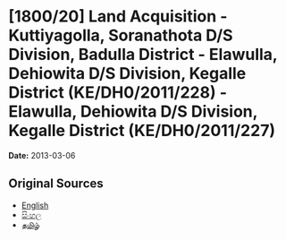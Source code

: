 # [1800/20] Land Acquisition - Kuttiyagolla, Soranathota D/S Division, Badulla District - Elawulla, Dehiowita D/S Division, Kegalle District (KE/DH0/2011/228) - Elawulla, Dehiowita D/S Division, Kegalle District (KE/DH0/2011/227)

**Date:** 2013-03-06

## Original Sources

- [English](https://documents.gov.lk/view/extra-gazettes/2013/3/1800-20_E.pdf)
- [සිංහල](https://documents.gov.lk/view/extra-gazettes/2013/3/1800-20_S.pdf)
- [தமிழ்](https://documents.gov.lk/view/extra-gazettes/2013/3/1800-20_T.pdf)
